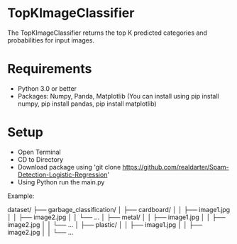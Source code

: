 # TopKImageClassifier
 The TopKImageClassifier returns the top K predicted categories and probabilities for input images.

# Requirements
- Python 3.0 or better
- Packages: Numpy, Panda, Matplotlib (You can install using pip install numpy, pip install pandas, pip install matplotlib)

# Setup
- Open Terminal
- CD to Directory
- Download package using 'git clone https://github.com/realdarter/Spam-Detection-Logistic-Regression'
- Using Python run the main.py


Example:

dataset/
├── garbage_classification/
│   ├── cardboard/
│   │   ├── image1.jpg
│   │   ├── image2.jpg
│   │   └── ...
│   ├── metal/
│   │   ├── image1.jpg
│   │   ├── image2.jpg
│   │   └── ...
│   ├── plastic/
│   │   ├── image1.jpg
│   │   ├── image2.jpg
│   │   └── ...
